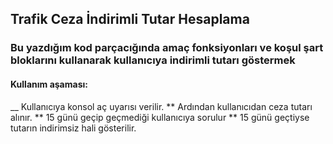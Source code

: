 ## Trafik Ceza İndirimli Tutar Hesaplama
### Bu yazdığım kod parçacığında amaç fonksiyonları ve koşul şart bloklarını kullanarak kullanıcıya indirimli tutarı göstermek
#### Kullanım aşaması:
__ Kullanıcıya konsol aç uyarısı verilir.
** Ardından kullanıcıdan ceza tutarı alınır.
** 15 günü geçip geçmediği kullanıcıya sorulur
** 15 günü geçtiyse tutarın indirimsiz hali gösterilir.
